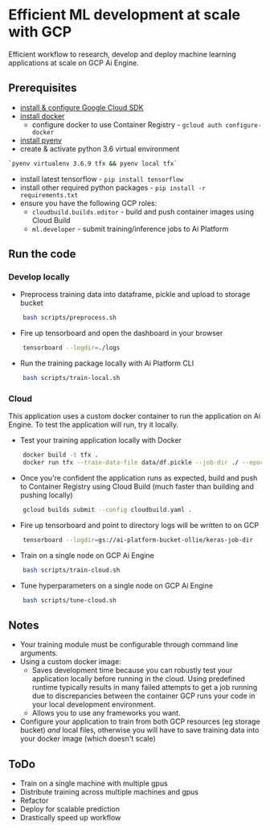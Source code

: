 # Efficient ML development at scale with GCP

Efficient workflow to research, develop and deploy machine learning applications at scale on GCP Ai Engine.

## Prerequisites

- [install & configure Google Cloud SDK](https://cloud.google.com/sdk/docs/install)
- [install docker](https://docs.docker.com/get-docker/)
  - configure docker to use Container Registry - `gcloud auth configure-docker`
- [install pyenv](https://realpython.com/intro-to-pyenv/)
- create & activate python 3.6 virtual environment

```bash
`pyenv virtualenv 3.6.9 tfx && pyenv local tfx`
```

- install latest tensorflow - `pip install tensorflow`
- install other required python packages - `pip install -r requirements.txt`
- ensure you have the following GCP roles:
  - `cloudbuild.builds.editor` - build and push container images using Cloud Build
  - `ml.developer` - submit training/inference jobs to Ai Platform

## Run the code

### Develop locally

- Preprocess training data into dataframe, pickle and upload to storage bucket

```bash
    bash scripts/preprocess.sh
```

- Fire up tensorboard and open the dashboard in your browser

```bash
    tensorboard --logdir=./logs
```

- Run the training package locally with Ai Platform CLI

```bash
    bash scripts/train-local.sh
```

### Cloud

This application uses a custom docker container to run the application on Ai Engine. To test the application will run, try it locally.

- Test your training application locally with Docker

```bash
    docker build -t tfx .
    docker run tfx --train-data-file data/df.pickle --job-dir ./ --epochs 10
```

- Once you're confident the application runs as expected, build and push to Container Registry using Cloud Build (much faster than building and pushing locally)

```bash
    gcloud builds submit --config cloudbuild.yaml .
```

- Fire up tensorboard and point to directory logs will be written to on GCP

```bash
    tensorboard --logdir=gs://ai-platform-bucket-ollie/keras-job-dir
```

- Train on a single node on GCP Ai Engine

```bash
    bash scripts/train-cloud.sh
```

- Tune hyperparameters on a single node on GCP Ai Engine

```bash
    bash scripts/tune-cloud.sh
```

## Notes

- Your training module must be configurable through command line arguments.
- Using a custom docker image:
  - Saves development time because you can robustly test your application locally before running in the cloud. Using predefined runtime typically results in many failed attempts to get a job running due to discrepancies between the container GCP runs your code in your local development environment.
  - Allows you to use any frameworks you want.
- Configure your application to train from both GCP resources (eg storage bucket) *and* local files, otherwise you will have to save training data into your docker image (which doesn't scale)

## ToDo

- Train on a single machine with multiple gpus
- Distribute training across multiple machines and gpus
- Refactor
- Deploy for scalable prediction
- Drastically speed up workflow

